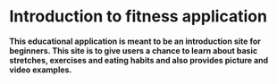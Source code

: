 # Introduction to fitness application

**This educational application is meant to be an introduction site for beginners. This site is to give users a chance to learn about basic stretches, exercises and eating habits and also provides picture and video examples.**